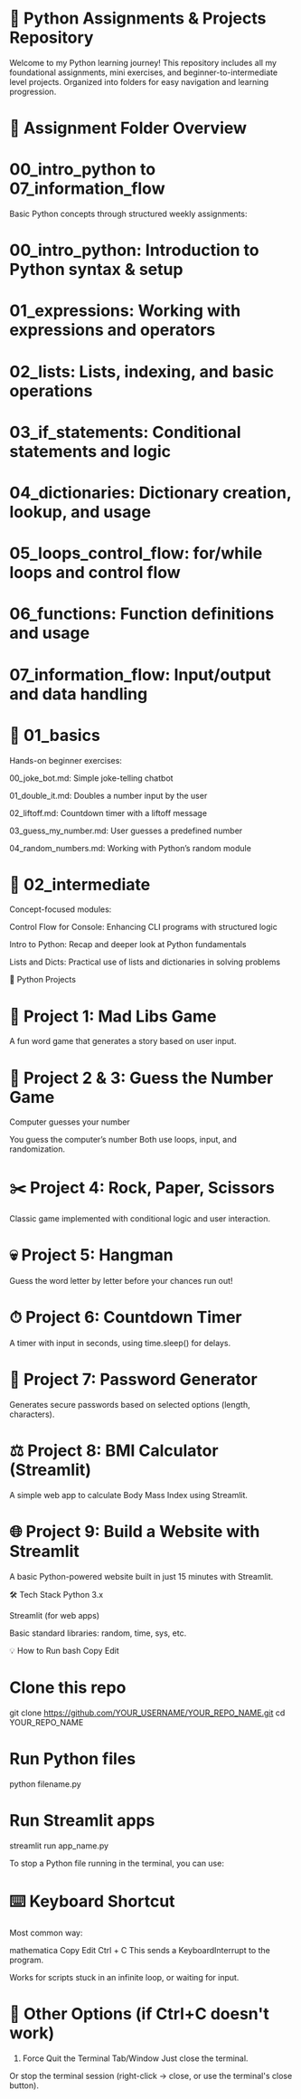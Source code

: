 # 🐍 Python Assignments & Projects Repository
Welcome to my Python learning journey! This repository includes all my foundational assignments, mini exercises, and beginner-to-intermediate level projects. Organized into folders for easy navigation and learning progression.

# 📂 Assignment Folder Overview
# 00_intro_python to 07_information_flow
Basic Python concepts through structured weekly assignments:

# 00_intro_python: Introduction to Python syntax & setup

# 01_expressions: Working with expressions and operators

# 02_lists: Lists, indexing, and basic operations

# 03_if_statements: Conditional statements and logic

# 04_dictionaries: Dictionary creation, lookup, and usage

# 05_loops_control_flow: for/while loops and control flow

# 06_functions: Function definitions and usage

# 07_information_flow: Input/output and data handling

# 📂 01_basics
Hands-on beginner exercises:

00_joke_bot.md: Simple joke-telling chatbot

01_double_it.md: Doubles a number input by the user

02_liftoff.md: Countdown timer with a liftoff message

03_guess_my_number.md: User guesses a predefined number

04_random_numbers.md: Working with Python’s random module

# 📂 02_intermediate
Concept-focused modules:

Control Flow for Console: Enhancing CLI programs with structured logic

Intro to Python: Recap and deeper look at Python fundamentals

Lists and Dicts: Practical use of lists and dictionaries in solving problems

🎯 Python Projects
# 🧠 Project 1: Mad Libs Game
A fun word game that generates a story based on user input.

# 🎯 Project 2 & 3: Guess the Number Game
Computer guesses your number

You guess the computer’s number
Both use loops, input, and randomization.

# ✂️ Project 4: Rock, Paper, Scissors
Classic game implemented with conditional logic and user interaction.

# 💀 Project 5: Hangman
Guess the word letter by letter before your chances run out!

# ⏱ Project 6: Countdown Timer
A timer with input in seconds, using time.sleep() for delays.

# 🔐 Project 7: Password Generator
Generates secure passwords based on selected options (length, characters).

# ⚖️ Project 8: BMI Calculator (Streamlit)
A simple web app to calculate Body Mass Index using Streamlit.

# 🌐 Project 9: Build a Website with Streamlit
A basic Python-powered website built in just 15 minutes with Streamlit.

🛠 Tech Stack
Python 3.x

Streamlit (for web apps)

Basic standard libraries: random, time, sys, etc.

💡 How to Run
bash
Copy
Edit
# Clone this repo
git clone https://github.com/YOUR_USERNAME/YOUR_REPO_NAME.git
cd YOUR_REPO_NAME

# Run Python files
python filename.py

# Run Streamlit apps
streamlit run app_name.py

To stop a Python file running in the terminal, you can use:

# ⌨️ Keyboard Shortcut
Most common way:

mathematica
Copy
Edit
Ctrl + C
This sends a KeyboardInterrupt to the program.

Works for scripts stuck in an infinite loop, or waiting for input.

# 🛑 Other Options (if Ctrl+C doesn't work)
1. Force Quit the Terminal Tab/Window
Just close the terminal.

Or stop the terminal session (right-click → close, or use the terminal's close button).
